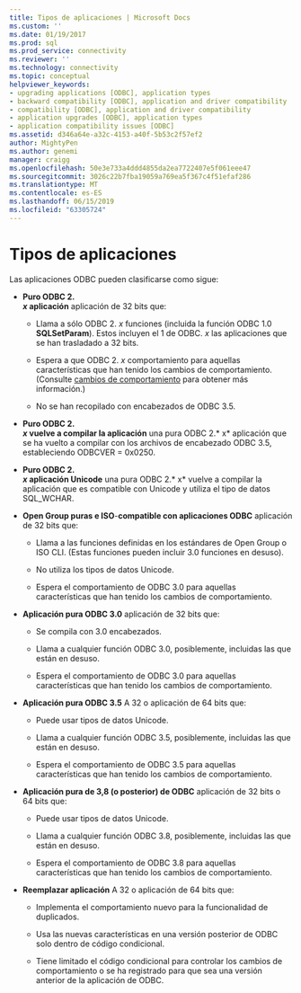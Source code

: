 ```yaml
---
title: Tipos de aplicaciones | Microsoft Docs
ms.custom: ''
ms.date: 01/19/2017
ms.prod: sql
ms.prod_service: connectivity
ms.reviewer: ''
ms.technology: connectivity
ms.topic: conceptual
helpviewer_keywords:
- upgrading applications [ODBC], application types
- backward compatibility [ODBC], application and driver compatibility
- compatibility [ODBC], application and driver compatibility
- application upgrades [ODBC], application types
- application compatibility issues [ODBC]
ms.assetid: d346a64e-a32c-4153-a40f-5b53c2f57ef2
author: MightyPen
ms.author: genemi
manager: craigg
ms.openlocfilehash: 50e3e733a4ddd4855da2ea7722407e5f061eee47
ms.sourcegitcommit: 3026c22b7fba19059a769ea5f367c4f51efaf286
ms.translationtype: MT
ms.contentlocale: es-ES
ms.lasthandoff: 06/15/2019
ms.locfileid: "63305724"
---
```

# <a name="types-of-applications"></a>Tipos de aplicaciones
Las aplicaciones ODBC pueden clasificarse como sigue:  
  
-   **Puro ODBC 2.**  
     **_x_ aplicación** aplicación de 32 bits que:  
  
    -   Llama a sólo ODBC 2. *x* funciones (incluida la función ODBC 1.0 **SQLSetParam**). Estos incluyen el 1 de ODBC. *x* las aplicaciones que se han trasladado a 32 bits.  
  
    -   Espera a que ODBC 2. *x* comportamiento para aquellas características que han tenido los cambios de comportamiento. (Consulte [cambios de comportamiento](../../../odbc/reference/develop-app/behavioral-changes.md) para obtener más información.)  
  
    -   No se han recopilado con encabezados de ODBC 3.5.  
  
-   **Puro ODBC 2.**  
     **_x_ vuelve a compilar la aplicación** una pura ODBC 2.* x* aplicación que se ha vuelto a compilar con los archivos de encabezado ODBC 3.5, estableciendo ODBCVER = 0x0250.  
  
-   **Puro ODBC 2.**  
     **_x_ aplicación Unicode** una pura ODBC 2.* x* vuelve a compilar la aplicación que es compatible con Unicode y utiliza el tipo de datos SQL_WCHAR.  
  
-   **Open Group puras e ISO**-**compatible con aplicaciones ODBC** aplicación de 32 bits que:  
  
    -   Llama a las funciones definidas en los estándares de Open Group o ISO CLI. (Estas funciones pueden incluir 3.0 funciones en desuso).  
  
    -   No utiliza los tipos de datos Unicode.  
  
    -   Espera el comportamiento de ODBC 3.0 para aquellas características que han tenido los cambios de comportamiento.  
  
-   **Aplicación pura ODBC 3.0** aplicación de 32 bits que:  
  
    -   Se compila con 3.0 encabezados.  
  
    -   Llama a cualquier función ODBC 3.0, posiblemente, incluidas las que están en desuso.  
  
    -   Espera el comportamiento de ODBC 3.0 para aquellas características que han tenido los cambios de comportamiento.  
  
-   **Aplicación pura ODBC 3.5** A 32 o aplicación de 64 bits que:  
  
    -   Puede usar tipos de datos Unicode.  
  
    -   Llama a cualquier función ODBC 3.5, posiblemente, incluidas las que están en desuso.  
  
    -   Espera el comportamiento de ODBC 3.5 para aquellas características que han tenido los cambios de comportamiento.  
  
-   **Aplicación pura de 3,8 (o posterior) de ODBC** aplicación de 32 bits o 64 bits que:  
  
    -   Puede usar tipos de datos Unicode.  
  
    -   Llama a cualquier función ODBC 3.8, posiblemente, incluidas las que están en desuso.  
  
    -   Espera el comportamiento de ODBC 3.8 para aquellas características que han tenido los cambios de comportamiento.  
  
-   **Reemplazar aplicación** A 32 o aplicación de 64 bits que:  
  
    -   Implementa el comportamiento nuevo para la funcionalidad de duplicados.  
  
    -   Usa las nuevas características en una versión posterior de ODBC solo dentro de código condicional.  
  
    -   Tiene limitado el código condicional para controlar los cambios de comportamiento o se ha registrado para que sea una versión anterior de la aplicación de ODBC.
